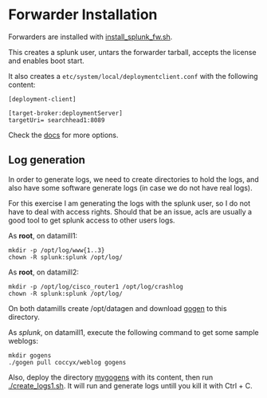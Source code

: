 # Forwarder Installation

Forwarders are installed with [install_splunk_fw.sh](./install_splunk_fw.sh).

This creates a splunk user, untars the forwarder tarball, accepts the license and enables boot start.

It also creates a `etc/system/local/deploymentclient.conf` with the following content:

```
[deployment-client]

[target-broker:deploymentServer]
targetUri= searchhead1:8089
```

Check the [docs](https://docs.splunk.com/Documentation/Splunk/7.0.2/Admin/Deploymentclientconf) for more options.

## Log generation
In order to generate logs, we need to create directories to hold the logs, and also have some software generate logs
(in case we do not have real logs).

For this exercise I am generating the logs with the splunk user, so I do not have to deal with access rights. Should that be
an issue, acls are usually a good tool to get splunk access to other users logs.

As **root**, on datamill1:
```
mkdir -p /opt/log/www{1..3}
chown -R splunk:splunk /opt/log/
```

As **root**, on datamill2:
```
mkdir -p /opt/log/cisco_router1 /opt/log/crashlog
chown -R splunk:splunk /opt/log/
```

On both datamills create /opt/datagen and download [gogen](https://github.com/coccyx/gogen) to this directory.

As *splunk*, on datamill1, execute the following command to get some sample weblogs:
```
mkdir gogens
./gogen pull coccyx/weblog gogens
```
Also, deploy the directory [mygogens](./mygogens) with its content, then run [./create_logs1.sh](./create_logs1.sh).
It will run and generate logs untill you kill it with Ctrl + C.
